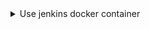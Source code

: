 <details><summary>Use jenkins docker container</summary>

```bash
docker -v
docker-compose -v
# loads the docker-compose.yml file which launches
# docker container version of jenkins
docker-compose up
# Check code into repo
git init
git add .
git commit -m 'Initial commit'
git remote add origin https://github.com/shawfire/jekins-devops-microservice.git
git push -u origin master
```

- Access jenkins console via localhost:8001
- install suggested plugins
- create repo `jenkins-devops-microservice`
- Create jenkins user `admin`
- Manage Jenkins -> Global Tools Configuration -> Add Maven (myMaven) and Docker (myDocker) with `Install automatically` checked
- Jenkins -> Create a new job -> `jenkins-devops-microservice-pipeline` -> Pipeline

  - Build Triggers -> `Poll SCM` -> \* \* \* \* _ every minute (15 _ \* \* \* or every 15 minutes)
  - Pipeline -> Pipeline script from SCM -> provide the `githubUrl` -> `Jenkinsfile` contains configuration by default.

- Reference: jenkins.co

</details>
